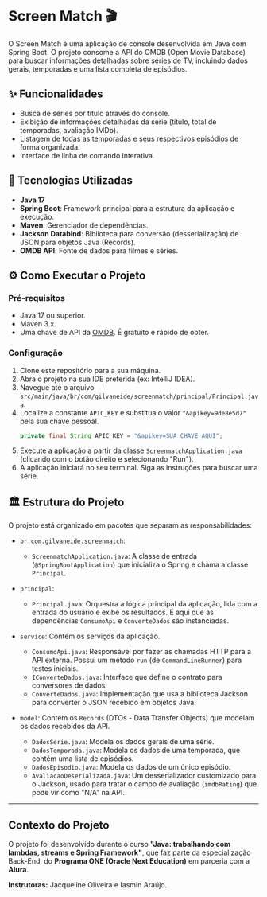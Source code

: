 # Screen Match 🎬

O Screen Match é uma aplicação de console desenvolvida em Java com Spring Boot. O projeto consome a API do OMDB (Open Movie Database) para buscar informações detalhadas sobre séries de TV, incluindo dados gerais, temporadas e uma lista completa de episódios.

## ✨ Funcionalidades

- Busca de séries por título através do console.
- Exibição de informações detalhadas da série (título, total de temporadas, avaliação IMDb).
- Listagem de todas as temporadas e seus respectivos episódios de forma organizada.
- Interface de linha de comando interativa.

## 🚀 Tecnologias Utilizadas

- **Java 17**
- **Spring Boot**: Framework principal para a estrutura da aplicação e execução.
- **Maven**: Gerenciador de dependências.
- **Jackson Databind**: Biblioteca para conversão (desserialização) de JSON para objetos Java (Records).
- **OMDB API**: Fonte de dados para filmes e séries.

## ⚙️ Como Executar o Projeto

### Pré-requisitos
- Java 17 ou superior.
- Maven 3.x.
- Uma chave de API da [OMDB](http://www.omdbapi.com/apikey.aspx). É gratuito e rápido de obter.

### Configuração
1.  Clone este repositório para a sua máquina.
2.  Abra o projeto na sua IDE preferida (ex: IntelliJ IDEA).
3.  Navegue até o arquivo `src/main/java/br/com/gilvaneide/screenmatch/principal/Principal.java`.
4.  Localize a constante `APIC_KEY` e substitua o valor `"&apikey=9de8e5d7"` pela sua chave pessoal.
    ```java
    private final String APIC_KEY = "&apikey=SUA_CHAVE_AQUI";
    ```
5.  Execute a aplicação a partir da classe `ScreenmatchApplication.java` (clicando com o botão direito e selecionando "Run").
6.  A aplicação iniciará no seu terminal. Siga as instruções para buscar uma série.

## 🏛️ Estrutura do Projeto

O projeto está organizado em pacotes que separam as responsabilidades:

-   `br.com.gilvaneide.screenmatch`:
    -   `ScreenmatchApplication.java`: A classe de entrada (`@SpringBootApplication`) que inicializa o Spring e chama a classe `Principal`.

-   `principal`:
    -   `Principal.java`: Orquestra a lógica principal da aplicação, lida com a entrada do usuário e exibe os resultados. É aqui que as dependências `ConsumoApi` e `ConverteDados` são instanciadas.

-   `service`: Contém os serviços da aplicação.
    -   `ConsumoApi.java`: Responsável por fazer as chamadas HTTP para a API externa. Possui um método `run` (de `CommandLineRunner`) para testes iniciais.
    -   `IConverteDados.java`: Interface que define o contrato para conversores de dados.
    -   `ConverteDados.java`: Implementação que usa a biblioteca Jackson para converter o JSON recebido em objetos Java.

-   `model`: Contém os `Records` (DTOs - Data Transfer Objects) que modelam os dados recebidos da API.
    -   `DadosSerie.java`: Modela os dados gerais de uma série.
    -   `DadosTemporada.java`: Modela os dados de uma temporada, que contém uma lista de episódios.
    -   `DadosEpisodio.java`: Modela os dados de um único episódio.
    -   `AvaliacaoDeserializada.java`: Um desserializador customizado para o Jackson, usado para tratar o campo de avaliação (`imdbRating`) que pode vir como "N/A" na API.

---

## Contexto do Projeto

O projeto foi desenvolvido durante o curso **"Java: trabalhando com lambdas, streams e Spring Framework"**, que faz parte da especialização Back-End, do **Programa ONE (Oracle Next Education)** em parceria com a **Alura**.

**Instrutoras:** Jacqueline Oliveira e Iasmin Araújo.